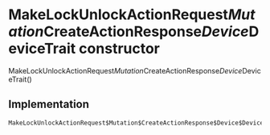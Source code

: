 


# MakeLockUnlockActionRequest$Mutation$CreateActionResponse$Device$DeviceTrait constructor







MakeLockUnlockActionRequest$Mutation$CreateActionResponse$Device$DeviceTrait()





## Implementation

```dart
MakeLockUnlockActionRequest$Mutation$CreateActionResponse$Device$DeviceTrait();
```







